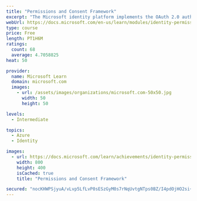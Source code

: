 ```yaml
---
title: "Permissions and Consent Framework"
excerpt: "The Microsoft identity platform implements the OAuth 2.0 authorization protocol. This protocol is a method that a third-party app can access web-hosted resources on behalf of a user. The web-hosted resources can define a set of permissions that you can use to implement functionality in smaller chunks. Developers can leverage one of two types of permissions supported by the Microsoft identity platform depending on the app scenario. In this module, you'll learn the different types of permissions and consent framework models for obtaining permissions from users to use them in apps."
webUrl: https://docs.microsoft.com/en-us/learn/modules/identity-permissions-consent/
type: course
price: Free
length: PT1H6M
ratings:
  count: 68
  average: 4.7058825
heat: 50

provider:
  name: Microsoft Learn
  domain: microsoft.com
  images:
    - url: /assets/images/organizations/microsoft.com-50x50.jpg
      width: 50
      height: 50

levels:
  - Intermediate

topics:
  - Azure
  - Identity

images:
  - url: https://docs.microsoft.com/learn/achievements/identity-permissions-consent-social.png
    width: 800
    height: 400
    isCached: true
    title: "Permissions and Consent Framework"

secured: "nocKHWPSjyuA/vLvp5LfLvP0sESzGyM0s7rNqUvtgNTps0BZ/I4pdOjHO2si+gfy45+17qd1ecFqXRrG1H44q9cnXeSZksABlWlLR/lUH2KnDewd2BLjADjzv4GUoO9aPZOvdWUe0XOGMTrhk/o5QbGtuIwZqVkh0OGI53qx0Xf73R2B9ExbQgDmjdlbh1dDc2edsdvb9rlYrW7gAq5xyliKtB0+zumGDEtCSTMmcpxV4GGGIEVZ9Dvvi8h9rr4lkpudVTPgWBT8cxxtO1StMFFCsXJziIQLc+6jFrJaAmhehcM7fcaXcXM/zdYdX8Aikt8LAdUAbsCIJp8DxbxxEig0UcWnW+MpV5/I+LQsVQoO4dVBW4J/KFdCDV4BbK24br7Xh8K24FF49PxO9P2VcWwvR3re42ThRw+xIgHhkLc=;qMl82IC5498Nl6FkTBxVUA=="
---
```


